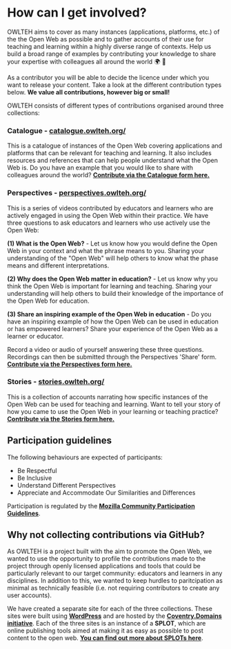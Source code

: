 # How can I get involved?

OWLTEH aims to cover as many instances (applications, platforms, etc.) of the the Open Web as possible and to gather accounts of their use for teaching and learning within a highly diverse range of contexts. Help us build a broad range of examples by contributing your knowledge to share your expertise with colleagues all around the world :earth_africa: :tada:

As a contributor you will be able to decide the licence under which you want to release your content. Take a look at the different contribution types below. **We value all contributions, however big or small!**

OWLTEH consists of different types of contributions organised around three collections:

### Catalogue - **[catalogue.owlteh.org/](http://catalogue.owlteh.org/)**

This is a catalogue of instances of the Open Web covering applications and platforms that can be relevant for teaching and learning. It also includes resources and references that can help people understand what the Open Web is. Do you have an example that you would like to share with colleagues around the world? **[Contribute via the Catalogue form here.](http://catalogue.owlteh.org/collect/)**

### Perspectives - **[perspectives.owlteh.org/](http://perspectives.owlteh.org/)**

This is a series of videos contributed by educators and learners who are actively engaged in using the Open Web within their practice. We have three questions to ask educators and learners who use actively use the Open Web:

**(1) What is the Open Web?** - Let us know how you would define the Open Web in your context and what the phrase means to you. Sharing your understanding of the "Open Web" will help others to know what the phase means and different interpretations.

**(2) Why does the Open Web matter in education?** - Let us know why you think the Open Web is important for learning and teaching. Sharing your understanding will help others to build their knowledge of the importance of the Open Web for education.

**(3) Share an inspiring example of the Open Web in education** - Do you have an inspiring example of how the Open Web can be used in education or has empowered learners? Share your experience of the Open Web as a learner or educator.

Record a video or audio of yourself answering these three questions. Recordings can then be submitted through the Perspectives 'Share' form. **[Contribute via the Perspectives form here.](http://perspectives.owlteh.org/share/)**

### Stories - **[stories.owlteh.org/](http://stories.owlteh.org/)**

This is a collection of accounts narrating how specific instances of the Open Web can be used for teaching and learning. Want to tell your story of how you came to use the Open Web in your learning or teaching practice? **[Contribute via the Stories form here.](http://stories.owlteh.org/desk/)**

## Participation guidelines

The following behaviours are expected of participants:
- Be Respectful
- Be Inclusive
- Understand Different Perspectives
- Appreciate and Accommodate Our Similarities and Differences

Participation is regulated by the **[Mozilla Community Participation Guidelines](https://www.mozilla.org/en-US/about/governance/policies/participation/)**.

## Why not collecting contributions via GitHub?

As OWLTEH is a project built with the aim to promote the Open Web, we wanted to use the opportunity to profile the contributions made to the project through openly licensed applications and tools that could be particularly relevant to our target community: educators and learners in any disciplines. In addition to this, we wanted to keep hurdles to paritcipation as minimal as technically feasible (i.e. not requiring contributors to create any user accounts).

We have created a separate site for each of the three collections. These sites were built using **[WordPress](https://en.wikipedia.org/wiki/WordPress)** and are hosted by the **[Coventry.Domains initiative](http://coventry.domains/)**. Each of the three sites is an instance of a **SPLOT**, which are online publishing tools aimed at making it as easy as possible to post content to the open web. **[You can find out more about SPLOTs here](http://catalogue.owlteh.org/69/)**.
